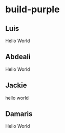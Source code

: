 # build-purple

## Luis
Hello World

## Abdeali
Hello World
## Jackie
hello world

## Damaris
Hello World